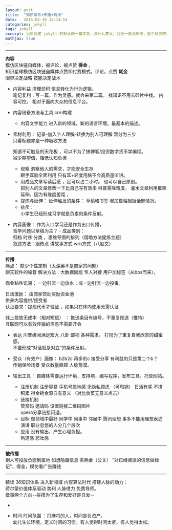 ```yaml
---
layout: post
title:  "知识体系+传播+鸡汤"
date:   2015-02-10 15:14:54
categories: jekyll
tags: jekyll
excerpt: 当年创建 jekyll 时默认的一篇文章，没什么意义，我也一直没删除，留个纪念吧。
mathjax: true
---
```



---

**内容**    
模仿区块链自媒体，被评论，被点赞 **得金** ，  
知识星球模仿区块链自媒体点赞即付费模式。评论，点赞 **耗金**  
眼界决定战略 技能决定战术

- 内容利益
清理淤积
信息转化为行为逻辑。  
笔记复利：写一篇，作为灵感。就会来第二篇。
找知识不用去碎片中找。
内容可控。 相对于面向大众的信息平台。  

- 内容储备方法与工具
  crm构建
  - 内容文字能力
进入新的领域，新的语言环境。最基本的描述。

- 素材利用：
记录-加入个人理解-转换为别人可理解 暂分为三步  
只看标题亦是一种吸收方法

  知道不可触及的天花板 ，可以不为了搞博客/投资数字货币学编程。  
  减少期望值，降低认知负担

  - 观察
洞察他人的需求，才能安全生存     
眼手耳脑全面利用  只有耳+轻度用脑不会高质量听讲。
  -  用成品文章写读后感 ，足可以占二小时。
  也可以自己原创。   
把别人的文章修改一下比自己写有效率
科普需降难度， 灌水文章利用框架延伸。因为有维度差距 ，
   - 提炼与延伸：
  延伸触发的条件： 草稿和书签  增加篇幅根据话题情况。
   - 排斥：  
   小学生已经形成习字就是负累的条件反射。  

 - 内容画像：
 作为入口学习还是作为出口传播，  
 哲学问题以草稿为主？   - 成品类别：  
归档 时序 分类 ，思维导图的排列（借助方法提炼主题）  
叙述方法：跟热点 讲故事方式  wiki方式（八股文）  


  ---
  **传播**   
  痛点：
  缺少个性定制（太深奥不是商家的问题）  
  聊天软件的噪音
  解决方法：大数据赋能  专人对接  用户加标签（从bbs而来）。

商业粘性饥渴：
一边引流一边放水；或一边引流一边投毒。

  日活激励：
  由商家赞助奖励资金池  
  供养内容提供/接受者     
  认证要求：提现代币才验证 ，如果只在体内使用无需认证     

  线上投放无成本（相对短信） ：
  推送条目有编号，不重复推送（推特）   
  互联网可以有效传输的信息不需要开会

  - 表达
  川普绯闻满足宏大 八卦 鄙视 各种需求。
  打扮为了重复自我欣赏的甜蜜感。  
  不要形成“对话就是对立”的条件反射。

  - 受众（有效户）画像：
  b2b2c 再多的c 接受分享 有利益的只是第二个b？    
  传销保险场景  受众数量瓶颈 人脉荒漠。    

  - 输出工具：
  自媒体需要运行环境，支持项，编写程序，发布工具，托管网站。

    -  注册机制
   注册容易 手机号属地感 无隐私顾虑 （可甩锅）
    日活有奖 不拼积累  得金耗金源自有意义 （对比收菜无意义点击）
    - 链接机制  
    赞赏码  邀请码  设置链接二维码图片  
    opera分享链接闪退。  
    -  目标
    做领域中最好  同学中 同事中 邻居中
    腾讯理想  事多不能用理想表述  
    演讲 职业忽悠的人分几个层次
    - 应用
    没有输出，产生心理负担。  
    殉道感 悲壮感   

  ---

  **被传播**  
  别人可投放负面到属地 如想隐藏信息 需耗金（公关）
  “对已经阅读的信息做标记”，得金，模仿看广告赚钱  

  ---
精读   36知识体系 进入新领域 内容算法时代
搭建人脉的动力：  
荷尔蒙价值体系驱动 势利 人脉借力 免费导师。  
做事两个方向--拼搏为了生存和爱好是自发--

-

- 时间
时间范围 ：打麻将的人，时间是负资产。  
幼儿生长环境，定义时间的习惯。有人觉得时间太紧，有人觉得太松。  
